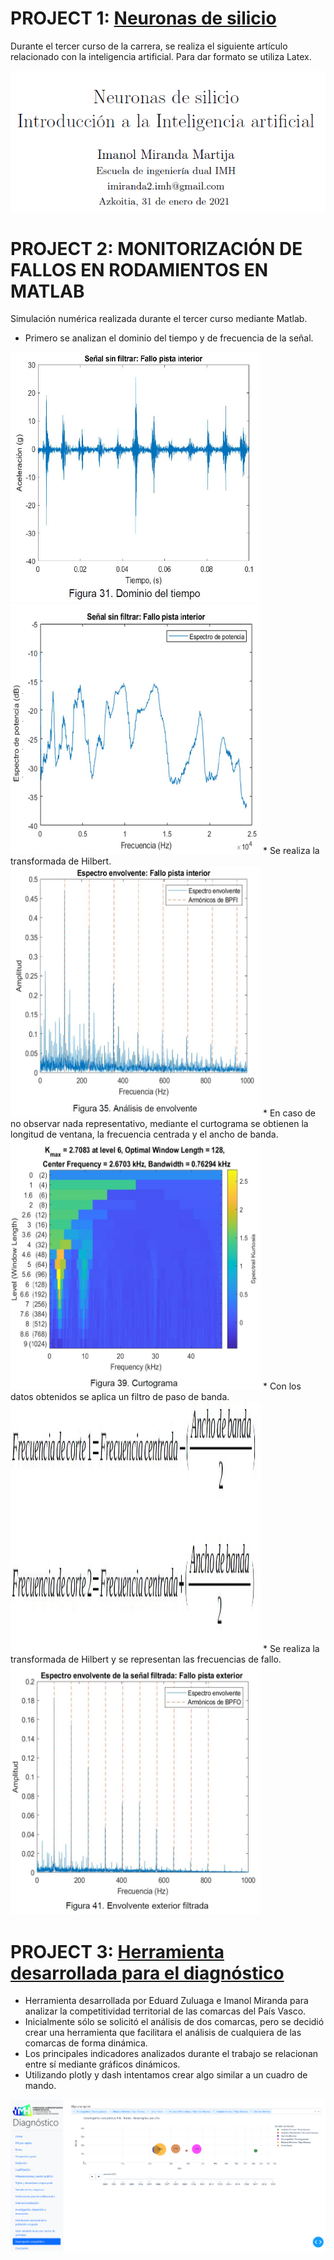 # PROJECT 1: <a href="https://drive.google.com/file/d/1SMhT4I5KEW4q8PZr8d5GTpkCVgOt3J79/preview" target="_blank">Neuronas de silicio</a>
Durante el tercer curso de la carrera, se realiza el siguiente artículo relacionado con la inteligencia artificial. Para dar formato se utiliza Latex.

![](APP.PNG)

# PROJECT 2: MONITORIZACIÓN DE FALLOS EN RODAMIENTOS EN MATLAB

Simulación numérica realizada durante el tercer curso mediante Matlab.
* Primero se analizan el dominio del tiempo y de frecuencia de la señal.
<img src="tiempo.JPG" width="400" height="400">
<img src="frecuencia.JPG" width="400" height="400">
* Se realiza la transformada de Hilbert.
<img src="envolvente1.JPG" width="400" height="400">
* En caso de no observar nada representativo, mediante el curtograma se obtienen la longitud de ventana, la frecuencia centrada y el ancho de banda.
<img src="curtograma.JPG" width="400" height="400">
* Con los datos obtenidos se aplica un filtro de paso de banda.
<img src="filtro.JPG" width="400" height="400">
* Se realiza la transformada de Hilbert y se representan las frecuencias de fallo.
<img src="envolvente2.JPG" width="400" height="400">


# PROJECT 3: <a href="https://github.com/ImanolMir/Diagn-stico-de-competitividad-territorial" target="_blank">Herramienta desarrollada para el diagnóstico</a>

* Herramienta desarrollada por Eduard Zuluaga e Imanol Miranda para analizar la competitividad territorial de las comarcas del País Vasco.
* Inicialmente sólo se solicitó el análisis de dos comarcas, pero se decidió crear una herramienta que facilitara el análisis de cualquiera de las comarcas de forma dinámica.
* Los principales indicadores analizados durante el trabajo se relacionan entre sí mediante gráficos dinámicos.
* Utilizando plotly y dash intentamos crear algo similar a un cuadro de mando.

![](dash.PNG)



